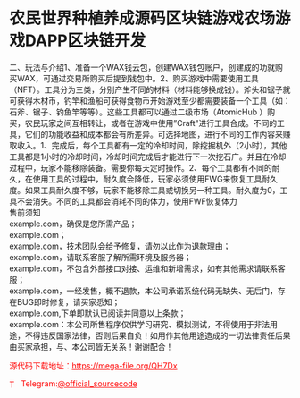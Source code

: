 # 农民世界种植养成源码区块链游戏农场游戏DAPP区块链开发

二、玩法与介绍1、准备一个WAX钱云包，创建WAX钱包账户，创建成的功就购买WAX，可通过交易所购买后提到钱包中。2、购买游戏中需要使用工具（NFT）。工具分为三类，分别产生不同的材料（材料能够换成钱）。斧头和锯子就可获得木材币，钓竿和渔船可获得食物币开始游戏至少都需要装备一个工具（如：石斧、锯子、钓鱼竿等等）。这些工具都可以通过二级市场（AtomicHub ）购买，农民玩家之间互相转让，或者在游戏中使用”Craft"进行工具合成。不同的工具，它们的功能收益和成本都会有所差异。可选择地图，进行不同的工作内容来赚取收入。1、完成后，每个工具都有一定的冷却时间，除挖掘机外（2小时），其他工具都是1小时的冷却时间，冷却时间完成后才能进行下一次挖石广。并且在冷却过程中，玩家不能移除装备。需要你每天定时操作。2、每个工具都有不同的耐久，在使用工具的过程中，耐久度会降低，玩家必须使用FWG来恢复工具耐久度。如果工具耐久度不够，玩家不能移除工具或切换另一种工具。耐久度为0，工具不会消失。不同的工具都会消耗不同的体力，使用FWF恢复体力<br>售前须知<br>example.com，确保是您所需产品；<br>example.com；<br>example.com，技术团队会给予修复，请勿以此作为退款理由；<br>example.com，请联系客服了解所需环境及服务器；<br>example.com，不包含外部接口对接、运维和新增需求，如有其他需求请联系客服；<br>example.com，一经发售，概不退款，本公司承诺系统代码无缺失、无后门，存在BUG即时修复，请买家悉知；<br>example.com,下单即默认已阅读并同意以上条款；<br>example.com：本公司所售程序仅供学习研究、模拟测试，不得使用于非法用途，不得违反国家法律，否则后果自负！如用作其他用途造成的一切法律责任后果由买家承担，与、本公司皆无关系！谢谢配合！<br>


<p style="color: red;">源代码下载地址：<a href="https://mega-file.org/QH7Dx" style="color: red;">https://mega-file.org/QH7Dx</a></p><p style="color: red;"><img src="https://cdn-icons-png.flaticon.com/512/2111/2111646.png" alt="Telegram Icon" style="width: 16px; vertical-align: middle; margin-right: 5px;">Telegram:<a href="https://t.me/official_sourcecode" style="color: red;">@official_sourcecode</a></p>